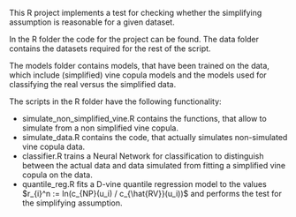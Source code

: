 This R project implements a test for checking whether the simplifying assumption is reasonable for a given dataset.

In the R folder the code for the project can be found. 
The data folder contains the datasets required for the rest of the script. 

The models folder contains models, that have been trained on the data, which include (simplified) vine copula models and the models used for classifying the real versus the simplified data. 

The scripts in the R folder have the following functionality: 
 - simulate_non_simplified_vine.R contains the functions, that allow to simulate from a non simplified vine copula.
 - simulate_data.R contains the code, that actually simulates non-simulated vine copula data.
 - classifier.R trains a Neural Network for classification to distinguish between the actual data and data simulated from fitting a simplified vine copula on the data.
 - quantile_reg.R fits a D-vine quantile regression model to the values $r_{i}^n := ln(c_{NP}(u_i) / c_{\hat{RV}}(u_i))$ and performs the test for the simplifying assumption.

